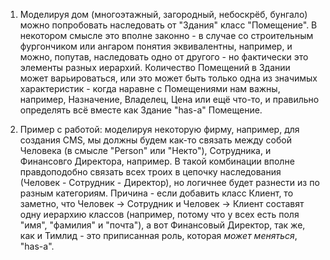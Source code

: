 1. Моделируя дом (многоэтажный, загородный, небоскрёб, бунгало) можно попробовать наследовать от "Здания" класс "Помещение". В некотором смысле это вполне законно - в случае со строительным фургончиком или ангаром понятия эквивалентны, например, и можно, попутав, наследовать одно от другого - но фактически это элементы разных иерархий. Количество Помещений в Здании может варьироваться, или это может быть только одна из значимых характеристик - когда наравне с Помещениями нам важны, например, Назначение, Владелец, Цена или ещё что-то, и правильно определять всё вместе как Здание "has-a" Помещение.

   
2. Пример с работой: моделируя некоторую фирму, например, для создания CMS, мы должны будем как-то связать между собой Человека (в смысле "Person" или "Некто"), Сотрудника, и Финансовго Директора, например. В такой комбинации вполне правдоподобно связать всех троих в цепочку наследования (Человек - Сотрудник - Директор), но логичнее будет разнести из по разным категориям. Причина - если добавить класс Клиент, то заметно, что Человек -> Сотрудник и Человек -> Клиент составят одну иерархию классов (например, потому что у всех есть поля "имя", "фамилия" и "почта"), а вот Финансовый Директор, так же, как и Тимлид - это приписанная роль, которая *может меняться*, "has-a".
